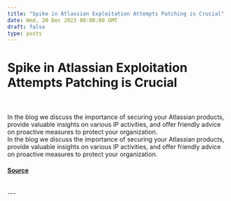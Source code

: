 ```yaml
---
title: "Spike in Atlassian Exploitation Attempts Patching is Crucial"
date: Wed, 20 Dec 2023 00:00:00 GMT
draft: false
type: posts
---
```

# Spike in Atlassian Exploitation Attempts Patching is Crucial

<br/>

<br/>
In the blog we discuss the importance of securing your Atlassian products, provide valuable insights on various IP activities, and offer friendly advice on proactive measures to protect your organization.
<br/>
In the blog we discuss the importance of securing your Atlassian products, provide valuable insights on various IP activities, and offer friendly advice on proactive measures to protect your organization.

#### [Source](https://www.greynoise.io/blog/spike-in-atlassian-exploitation-attempts-patching-is-crucial)

<br/>
---
